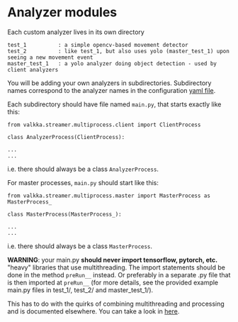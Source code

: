 # Analyzer modules

Each custom analyzer lives in its own directory

```
test_1          : a simple opencv-based movement detector
test_2          : like test_1, but also uses yolo (master_test_1) upon seeing a new movement event
master_test_1   : a yolo analyzer doing object detection - used by client analyzers
```

You will be adding your own analyzers in subdirectories.  Subdirectory names correspond to the analyzer names in the configuration
[yaml file](../data/example.yaml).

Each subdirectory should have file named ``main.py``, that starts exactly like this:
```
from valkka.streamer.multiprocess.client import ClientProcess

class AnalyzerProcess(ClientProcess):

...
...

```
i.e. there should always be a class ``AnalyzerProcess``.


For master processes, ``main.py`` should start like this:
```
from valkka.streamer.multiprocess.master import MasterProcess as MasterProcess_

class MasterProcess(MasterProcess_):

...
...

```
i.e. there should always be a class ``MasterProcess``.


**WARNING**: your main.py **should never import tensorflow, pytorch, etc.** "heavy" libraries that use multithreading.  The import statements
should be done in the method ``preRun__`` instead.  Or preferably in a separate .py file that is then imported at ``preRun__`` (for more details, see
the provided example main.py files in test_1/, test_2/ and  master_test_1/).

This has to do with the quirks of combining multithreading and processing and is documented elsewhere.  You can take a look in [here](https://elsampsa.github.io/valkka-multiprocess/_build/html/index.html).


